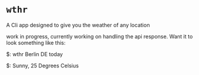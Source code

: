 <h1><code>wthr</code></h1>
<p>A Cli app designed to give you the weather of any location</p>
<p>work in progress, currently working on handling the api response. Want it to look something like this:</p>
<p>$: wthr Berlin DE today </p>
<p>$: Sunny, 25 Degrees Celsius  </p>